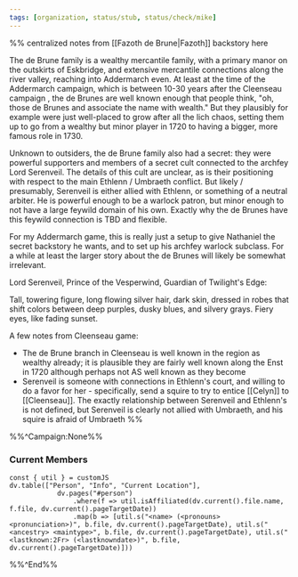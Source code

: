 ```yaml
---
tags: [organization, status/stub, status/check/mike]
---
```


%% centralized notes from [[Fazoth de Brune|Fazoth]] backstory here

The de Brune family is a wealthy mercantile family, with a primary manor on the outskirts of Eskbridge, and extensive mercantile connections along the river valley, reaching into Addermarch even.  At least at the time of the Addermarch campaign, which is between 10-30 years after the Cleenseau campaign , the de Brunes are well known enough that people think, "oh, those de Brunes and associate the name with wealth." But they plausibly for example were just well-placed to grow after all the lich chaos, setting them up to go from a wealthy but minor player in 1720 to having a bigger, more famous role in 1730. 

Unknown to outsiders, the de Brune family also had a secret: they were powerful supporters and members of a secret cult connected to the archfey Lord Serenveil. The details of this cult are unclear, as is their positioning with respect to the main Ethlenn / Umbraeth conflict. But likely / presumably, Serenveil is either allied with Ethlenn, or something of a neutral arbiter. He is powerful enough to be a warlock patron, but minor enough to not have a large feywild domain of his own. Exactly why the de Brunes have this feywild connection is TBD and flexible. 

For my Addermarch game, this is really just a setup to give Nathaniel the secret backstory he wants, and to set up his archfey warlock subclass. For a while at least the larger story about the de Brunes will likely be somewhat irrelevant. 

Lord Serenveil, Prince of the Vesperwind, Guardian of Twilight's Edge:

Tall, towering figure, long flowing silver hair, dark skin, dressed in robes that shift colors between deep purples, dusky blues, and silvery grays. Fiery eyes, like fading sunset. 

A few notes from Cleenseau game:
* The de Brune branch in Cleenseau is well known in the region as wealthy already; it is plausible they are fairly well known along the Enst in 1720 although perhaps not AS well known as they become
* Serenveil is someone with connections in Ethlenn's court, and willing to do a favor for her - specifically, send a squire to try to entice [[Celyn]] to [[Cleenseau]]. The exactly relationship between Serenveil and Ethlenn's is not defined, but Serenveil is clearly not allied with Umbraeth, and his squire is afraid of Umbraeth
%%

%%^Campaign:None%%
### Current Members

```dataviewjs
const { util } = customJS
dv.table(["Person", "Info", "Current Location"], 
			dv.pages("#person")
				.where(f => util.isAffiliated(dv.current().file.name, f.file, dv.current().pageTargetDate))
				.map(b => [util.s("<name> (<pronouns> <pronunciation>)", b.file, dv.current().pageTargetDate), util.s("<ancestry> <maintype>", b.file, dv.current().pageTargetDate), util.s("<lastknown:2Fr> (<lastknowndate>)", b.file, dv.current().pageTargetDate)]))
```
%%^End%%